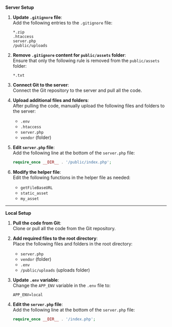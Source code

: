 
**Server Setup**

1. **Update `.gitignore` file**:  
   Add the following entries to the `.gitignore` file: 

   ```
   *.zip
   .htaccess
   server.php
   /public/uploads
   ```

2. **Remove `.gitignore` content for `public/assets` folder**:  
   Ensure that only the following rule is removed from the `public/assets` folder: 

   ```
   *.txt
   ```

3. **Connect Git to the server**:  
   Connect the Git repository to the server and pull all the code.

4. **Upload additional files and folders**:  
   After pulling the code, manually upload the following files and folders to the server:  

   - `.env`  
   - `.htaccess`  
   - `server.php`  
   - `vendor` (folder)

5. **Edit `server.php` file**:  
   Add the following line at the bottom of the `server.php` file:  

   ```php
   require_once __DIR__ . '/public/index.php';
   ```

6. **Modify the helper file**:  
   Edit the following functions in the helper file as needed:  

   - `getFileBaseURL`  
   - `static_asset`  
   - `my_asset`

---

 **Local Setup**

1. **Pull the code from Git**:  
   Clone or pull all the code from the Git repository.

2. **Add required files to the root directory**:  
   Place the following files and folders in the root directory:  
   - `server.php`  
   - `vendor` (folder)  
   - `.env`  
   - `/public/uploads` (uploads folder)

3. **Update `.env` variable**:  
   Change the `APP_ENV` variable in the `.env` file to:  
   ```
   APP_ENV=local
   ```

4. **Edit the `server.php` file**:  
   Add the following line at the bottom of the `server.php` file:  
   ```php
   require_once __DIR__ . '/index.php';
   ```
